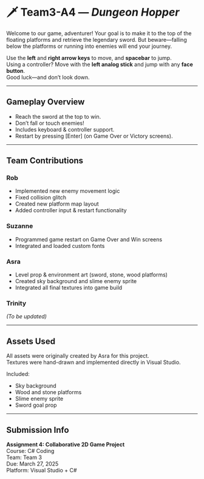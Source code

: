 # 🗡️ Team3-A4 — *Dungeon Hopper*

Welcome to our game, adventurer! Your goal is to make it to the top of the floating platforms and retrieve the legendary sword. But beware—falling below the platforms or running into enemies will end your journey.

Use the **left** and **right arrow keys** to move, and **spacebar** to jump.  
Using a controller? Move with the **left analog stick** and jump with any **face button**.  
Good luck—and don’t look down.

---

##  Gameplay Overview

- Reach the sword at the top to win.
- Don’t fall or touch enemies!
- Includes keyboard & controller support.
- Restart by pressing [Enter] (on Game Over or Victory screens).

---

##  Team Contributions

### Rob
- Implemented new enemy movement logic  
- Fixed collision glitch  
- Created new platform map layout  
- Added controller input & restart functionality

### Suzanne
- Programmed game restart on Game Over and Win screens  
- Integrated and loaded custom fonts

### Asra  
- Level prop & environment art (sword, stone, wood platforms)  
- Created sky background and slime enemy sprite  
- Integrated all final textures into game build  

### Trinity  
*(To be updated)*

---

##  Assets Used

All assets were originally created by Asra for this project.  
Textures were hand-drawn and implemented directly in Visual Studio.

Included:
- Sky background
- Wood and stone platforms
- Slime enemy sprite
- Sword goal prop

---

##  Submission Info

**Assignment 4: Collaborative 2D Game Project**  
Course: C# Coding  
Team: Team 3  
Due: March 27, 2025  
Platform: Visual Studio + C#

